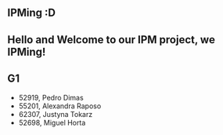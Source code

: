 ## IPMing :D

Hello and Welcome to our IPM project, we IPMing!
---
## G1
- 52919, Pedro Dimas                           
- 55201, Alexandra Raposo
- 62307, Justyna Tokarz
- 52698, Miguel Horta    

